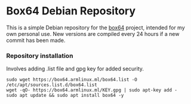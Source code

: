 # Box64 Debian Repository

This is a simple Debian repository for the [box64](https://github.com/ptitSeb/box64) project, intended for my own personal use. New versions are compiled every 24 hours if a new commit has been made.

### Repository installation
Involves adding .list file and gpg key for added security.
```
sudo wget https://box64.armlinux.ml/box64.list -O /etc/apt/sources.list.d/box64.list
wget -qO- https://box64.armlinux.ml/KEY.gpg | sudo apt-key add -
sudo apt update && sudo apt install box64 -y
```


